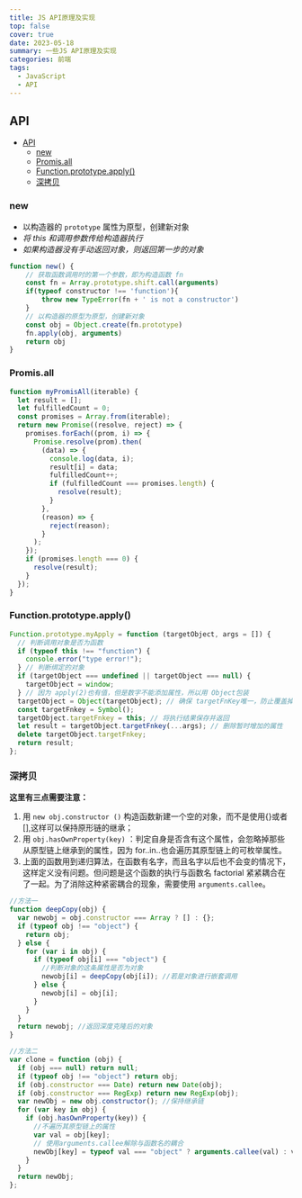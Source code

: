 ```yaml
---
title: JS API原理及实现
top: false
cover: true
date: 2023-05-18
summary: 一些JS API原理及实现
categories: 前端
tags:
  - JavaScript
  - API
---
```


## &#x20;API

- [ API](#-api)
  - [new](#new)
  - [Promis.all](#promisall)
  - [Function.prototype.apply()](#functionprototypeapply)
  - [深拷贝](#深拷贝)

### new

- 以构造器的 `prototype` 属性为原型，创建新对象
- _将 this 和调用参数传给构造器执行_
- _如果构造器没有手动返回对象，则返回第一步的对象_

```javascript
function new() {
    // 获取函数调用时的第一个参数，即为构造函数 fn
    const fn = Array.prototype.shift.call(arguments)
    if(typeof constructor !== 'function'){
        throw new TypeError(fn + ' is not a constructor')
    }
    // 以构造器的原型为原型，创建新对象
    const obj = Object.create(fn.prototype)
    fn.apply(obj, arguments)
    return obj
}
```

### <span id='Promis.all'>Promis.all</span>

```javascript
function myPromisAll(iterable) {
  let result = [];
  let fulfilledCount = 0;
  const promises = Array.from(iterable);
  return new Promise((resolve, reject) => {
    promises.forEach((prom, i) => {
      Promise.resolve(prom).then(
        (data) => {
          console.log(data, i);
          result[i] = data;
          fulfilledCount++;
          if (fulfilledCount === promises.length) {
            resolve(result);
          }
        },
        (reason) => {
          reject(reason);
        }
      );
    });
    if (promises.length === 0) {
      resolve(result);
    }
  });
}
```

### <span id='Function.prototype.apply()'>Function.prototype.apply()</span>

```javascript
Function.prototype.myApply = function (targetObject, args = []) {
  // 判断调用对象是否为函数
  if (typeof this !== "function") {
    console.error("type error!");
  } // 判断绑定的对象
  if (targetObject === undefined || targetObject === null) {
    targetObject = window;
  } // 因为 apply(2)也有值，但是数字不能添加属性，所以用 Object包装
  targetObject = Object(targetObject); // 确保 targetFnKey唯一，防止覆盖掉原有的属性
  const targetFnkey = Symbol();
  targetObject.targetFnkey = this; // 将执行结果保存并返回
  let result = targetObject.targetFnkey(...args); // 删除暂时增加的属性
  delete targetObject.targetFnkey;
  return result;
};
```

### 深拷贝

**这里有三点需要注意：**

1.  用 `new obj.constructor ()` 构造函数新建一个空的对象，而不是使用{}或者\[],这样可以保持原形链的继承；
2.  用 `obj.hasOwnProperty(key)` ：判定自身是否含有这个属性，会忽略掉那些从原型链上继承到的属性，因为 for..in..也会遍历其原型链上的可枚举属性。
3.  上面的函数用到递归算法，在函数有名字，而且名字以后也不会变的情况下，这样定义没有问题。但问题是这个函数的执行与函数名 factorial 紧紧耦合在了一起。为了消除这种紧密耦合的现象，需要使用 `arguments.callee`。

```javascript
//方法一
function deepCopy(obj) {
  var newobj = obj.constructor === Array ? [] : {};
  if (typeof obj !== "object") {
    return obj;
  } else {
    for (var i in obj) {
      if (typeof obj[i] === "object") {
        //判断对象的这条属性是否为对象
        newobj[i] = deepCopy(obj[i]); //若是对象进行嵌套调用
      } else {
        newobj[i] = obj[i];
      }
    }
  }
  return newobj; //返回深度克隆后的对象
}

//方法二
var clone = function (obj) {
  if (obj === null) return null;
  if (typeof obj !== "object") return obj;
  if (obj.constructor === Date) return new Date(obj);
  if (obj.constructor === RegExp) return new RegExp(obj);
  var newObj = new obj.constructor(); //保持继承链
  for (var key in obj) {
    if (obj.hasOwnProperty(key)) {
      //不遍历其原型链上的属性
      var val = obj[key];
      // 使用arguments.callee解除与函数名的耦合
      newObj[key] = typeof val === "object" ? arguments.callee(val) : val;
    }
  }
  return newObj;
};
```
